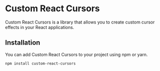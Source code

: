 # Custom React Cursors

Custom React Cursors is a library that allows you to create custom cursor effects in your React applications.

## Installation

You can add Custom React Cursors to your project using npm or yarn.

```bash
npm install custom-react-cursors
